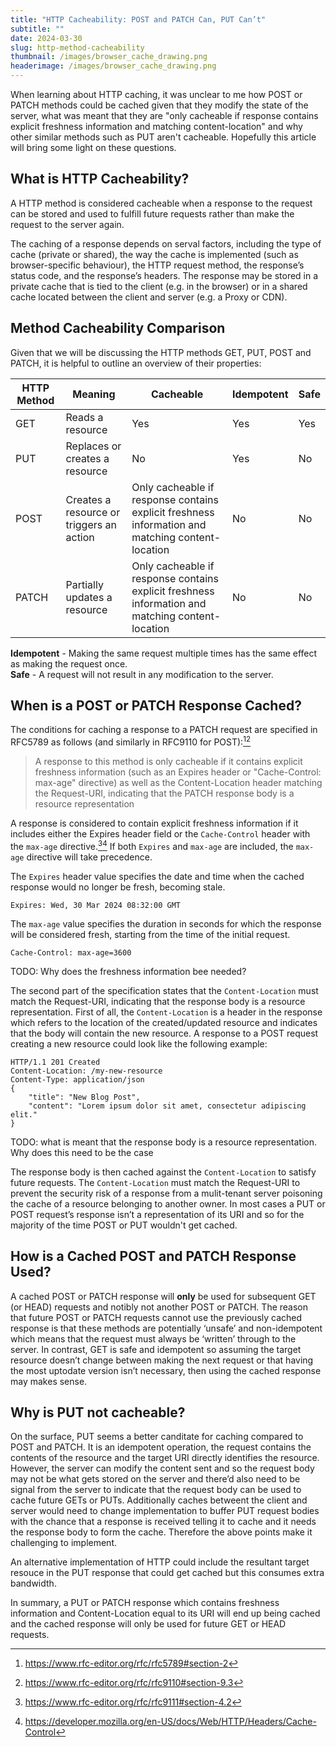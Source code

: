 ```yaml
---
title: "HTTP Cacheability: POST and PATCH Can, PUT Can’t"
subtitle: ""
date: 2024-03-30
slug: http-method-cacheability
thumbnail: /images/browser_cache_drawing.png
headerimage: /images/browser_cache_drawing.png
---
```


When learning about HTTP caching, it was unclear to me how POST or PATCH methods could be cached given that they modify the state of the server, what was meant that they are "only cacheable if response contains explicit freshness information and matching content-location" and why other similar methods such as PUT aren't cacheable. Hopefully this article will bring some light on these questions.

## What is HTTP Cacheability?
A HTTP method is considered cacheable when a response to the request can be stored and used to fulfill future requests rather than make the request to the server again.

The caching of a response depends on serval factors, including the type of cache (private or shared), the way the cache is implemented (such as browser-specific behaviour), the HTTP request method, the response’s status code, and the response’s headers. The response may be stored in a private cache that is tied to the client (e.g. in the browser) or in a shared cache located between the client and server (e.g. a Proxy or CDN).

## Method Cacheability Comparison
Given that we will be discussing the HTTP methods GET, PUT, POST and PATCH, it is helpful to outline an overview of their properties:


| HTTP Method 	| Meaning                                  	| Cacheable                                                                                         | Idempotent    | Safe 	|
|-------------	|------------------------------------------	|---------------------------------------------------------------------	                            |------------   |------	|
| GET         	| Reads a resource                         	| Yes                                                                                              	| Yes           | Yes  	|
| PUT         	| Replaces or creates a resource           	| No                                                                  	                            | Yes           | No   	|
| POST        	| Creates a resource or triggers an action 	| Only cacheable if response contains explicit freshness information and matching content-location 	| No         	| No   	|
| PATCH       	| Partially updates a resource             	| Only cacheable if response contains explicit freshness information and matching content-location  | No         	| No   	|

**Idempotent** - Making the same request multiple times has the same effect as making the request once.\
**Safe** - A request will not result in any modification to the server.

## When is a POST or PATCH Response Cached?

The conditions for caching a response to a PATCH request are specified in RFC5789 as follows (and similarly in RFC9110 for POST):[^a][^b]

> A response to this method is only cacheable if it contains explicit freshness information (such as an Expires header or "Cache-Control: max-age" directive) as well as the Content-Location header matching the Request-URI, indicating that the PATCH response body is a resource representation

A response is considered to contain explicit freshness information if it includes either the Expires header field or the `Cache-Control` header with the `max-age` directive.[^c][^d] If both `Expires` and `max-age` are included, the `max-age` directive will take precedence.

The `Expires` header value specifies the date and time when the cached response would no longer be fresh, becoming stale.

```http
Expires: Wed, 30 Mar 2024 08:32:00 GMT
```

The `max-age` value specifies the duration in seconds for which the response will be considered fresh, starting from the time of the initial request.

```http
Cache-Control: max-age=3600
```

TODO: Why does the freshness information bee needed?

The second part of the specification states that the `Content-Location` must match the Request-URI, indicating that the response body is a resource representation. First of all, the `Content-Location` is a header in the response which refers to the location of the created/updated resource and indicates that the body will contain the new resource. A response to a POST request creating a new resource could look like the following example:
```HTTP
HTTP/1.1 201 Created
Content-Location: /my-new-resource
Content-Type: application/json
{
    "title": "New Blog Post",
    "content": "Lorem ipsum dolor sit amet, consectetur adipiscing elit."
}
```
TODO: what is meant that the response body is a resource representation. Why does this need to be the case

The response body is then cached against the `Content-Location` to satisfy future requests. The `Content-Location` must match the Request-URI to prevent the security risk of a response from a mulit-tenant server poisoning the cache of a resource belonging to another owner. In most cases a PUT or POST request’s response isn’t a representation of its URI and so for the majority of the time POST or PUT wouldn't get cached.


## How is a Cached POST and PATCH Response Used?

A cached POST or PATCH response will **only** be used for subsequent GET (or HEAD) requests and notibly not another POST or PATCH. The reason that future POST or PATCH requests cannot use the previously cached response is that these methods are potentially ‘unsafe’ and non-idempotent which means that the request must always be ‘written’ through to the server. In contrast, GET is safe and idempotent so assuming the target resource doesn’t change between making the next request or that having the most uptodate version isn’t necessary, then using the cached response may makes sense.

## Why is PUT not cacheable?

On the surface, PUT seems a better canditate for caching compared to POST and PATCH. It is an idempotent operation, the request contains the contents of the resource and the target URI directly identifies the resource. However, the server can modify the content sent and so the request body may not be what gets stored on the server and there’d also need to be signal from the server to indicate that the request body can be used to cache future GETs or PUTs. Additionally caches betweent the client and server would need to change implementation to buffer PUT request bodies with the chance that a response is received telling it to cache and it needs the response body to form the cache. Therefore the above points make it challenging to implement.

An alternative implementation of HTTP could include the resultant target resouce in the PUT response that could get cached but this consumes extra bandwidth.


In summary, a PUT or PATCH response which contains freshness information and Content-Location equal to its URI will end up being cached and the cached response will only be used for future GET or HEAD requests.

[^a]: https://www.rfc-editor.org/rfc/rfc5789#section-2
[^b]: https://www.rfc-editor.org/rfc/rfc9110#section-9.3
[^c]: https://www.rfc-editor.org/rfc/rfc9111#section-4.2
[^d]: https://developer.mozilla.org/en-US/docs/Web/HTTP/Headers/Cache-Control

